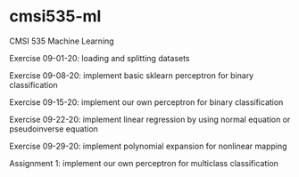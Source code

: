 # cmsi535-ml
CMSI 535 Machine Learning

Exercise 09-01-20: loading and splitting  datasets

Exercise 09-08-20: implement basic sklearn perceptron for binary classification

Exercise 09-15-20: implement our own perceptron for binary classification

Exercise 09-22-20: implement linear regression by using normal equation or pseudoinverse equation

Exercise 09-29-20: implement polynomial expansion for nonlinear mapping

Assignment 1: implement our own perceptron for multiclass classification

